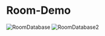 # Room-Demo


![RoomDatabase](https://user-images.githubusercontent.com/73762759/145701581-1a13940d-4257-4ded-b13a-b8d7cc70b42f.png)
![RoomDatabase2](https://user-images.githubusercontent.com/73762759/145701583-21050e84-a31e-4180-a341-fca8ec1429a8.png)
